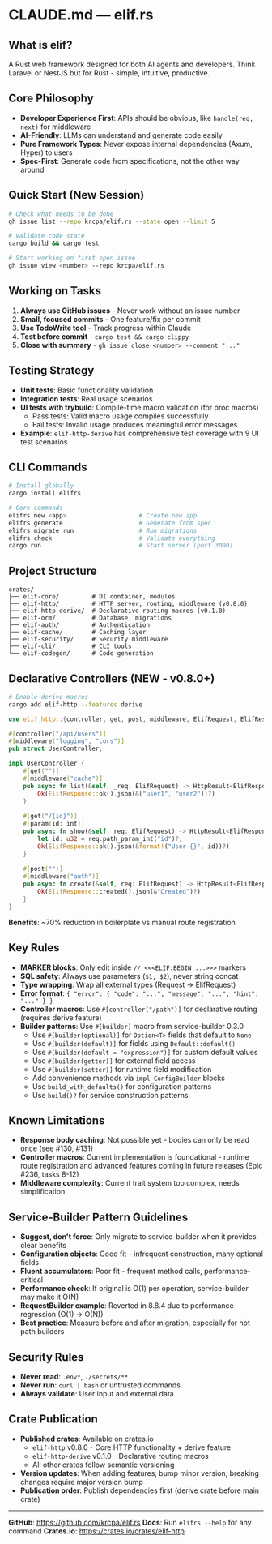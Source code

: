 # CLAUDE.md — elif.rs

## What is elif?
A Rust web framework designed for both AI agents and developers. Think Laravel or NestJS but for Rust - simple, intuitive, productive.

## Core Philosophy
- **Developer Experience First**: APIs should be obvious, like `handle(req, next)` for middleware
- **AI-Friendly**: LLMs can understand and generate code easily
- **Pure Framework Types**: Never expose internal dependencies (Axum, Hyper) to users
- **Spec-First**: Generate code from specifications, not the other way around

## Quick Start (New Session)
```bash
# Check what needs to be done
gh issue list --repo krcpa/elif.rs --state open --limit 5

# Validate code state
cargo build && cargo test

# Start working on first open issue
gh issue view <number> --repo krcpa/elif.rs
```

## Working on Tasks
1. **Always use GitHub issues** - Never work without an issue number
2. **Small, focused commits** - One feature/fix per commit
3. **Use TodoWrite tool** - Track progress within Claude
4. **Test before commit** - `cargo test && cargo clippy`
5. **Close with summary** - `gh issue close <number> --comment "..."`

## Testing Strategy
- **Unit tests**: Basic functionality validation
- **Integration tests**: Real usage scenarios
- **UI tests with trybuild**: Compile-time macro validation (for proc macros)
  - Pass tests: Valid macro usage compiles successfully
  - Fail tests: Invalid usage produces meaningful error messages
- **Example**: `elif-http-derive` has comprehensive test coverage with 9 UI test scenarios

## CLI Commands
```bash
# Install globally
cargo install elifrs

# Core commands
elifrs new <app>                    # Create new app
elifrs generate                     # Generate from spec
elifrs migrate run                  # Run migrations
elifrs check                        # Validate everything
cargo run                           # Start server (port 3000)
```

## Project Structure
```
crates/
├── elif-core/         # DI container, modules
├── elif-http/         # HTTP server, routing, middleware (v0.8.0)
├── elif-http-derive/  # Declarative routing macros (v0.1.0) 
├── elif-orm/          # Database, migrations
├── elif-auth/         # Authentication
├── elif-cache/        # Caching layer
├── elif-security/     # Security middleware
├── elif-cli/          # CLI tools
└── elif-codegen/      # Code generation
```

## Declarative Controllers (NEW - v0.8.0+)
```bash
# Enable derive macros
cargo add elif-http --features derive
```

```rust
use elif_http::{controller, get, post, middleware, ElifRequest, ElifResponse, HttpResult};

#[controller("/api/users")]
#[middleware("logging", "cors")]
pub struct UserController;

impl UserController {
    #[get("")]
    #[middleware("cache")]
    pub async fn list(&self, _req: ElifRequest) -> HttpResult<ElifResponse> {
        Ok(ElifResponse::ok().json(&["user1", "user2"])?)
    }
    
    #[get("/{id}")]
    #[param(id: int)]
    pub async fn show(&self, req: ElifRequest) -> HttpResult<ElifResponse> {
        let id: u32 = req.path_param_int("id")?;
        Ok(ElifResponse::ok().json(&format!("User {}", id))?)
    }
    
    #[post("")]
    #[middleware("auth")]
    pub async fn create(&self, req: ElifRequest) -> HttpResult<ElifResponse> {
        Ok(ElifResponse::created().json(&"Created")?)
    }
}
```

**Benefits**: ~70% reduction in boilerplate vs manual route registration

## Key Rules
- **MARKER blocks**: Only edit inside `// <<<ELIF:BEGIN ...>>>` markers
- **SQL safety**: Always use parameters (`$1, $2`), never string concat
- **Type wrapping**: Wrap all external types (Request → ElifRequest)
- **Error format**: `{ "error": { "code": "...", "message": "...", "hint": "..." } }`
- **Controller macros**: Use `#[controller("/path")]` for declarative routing (requires derive feature)
- **Builder patterns**: Use `#[builder]` macro from service-builder 0.3.0
  - Use `#[builder(optional)]` for `Option<T>` fields that default to `None`
  - Use `#[builder(default)]` for fields using `Default::default()`
  - Use `#[builder(default = "expression")]` for custom default values
  - Use `#[builder(getter)]` for external field access
  - Use `#[builder(setter)]` for runtime field modification
  - Add convenience methods via `impl ConfigBuilder` blocks
  - Use `build_with_defaults()` for configuration patterns
  - Use `build()?` for service construction patterns

## Known Limitations
- **Response body caching**: Not possible yet - bodies can only be read once (see #130, #131)
- **Controller macros**: Current implementation is foundational - runtime route registration and advanced features coming in future releases (Epic #236, tasks 8-12)
- **Middleware complexity**: Current trait system too complex, needs simplification

## Service-Builder Pattern Guidelines
- **Suggest, don't force**: Only migrate to service-builder when it provides clear benefits
- **Configuration objects**: Good fit - infrequent construction, many optional fields
- **Fluent accumulators**: Poor fit - frequent method calls, performance-critical
- **Performance check**: If original is O(1) per operation, service-builder may make it O(N)
- **RequestBuilder example**: Reverted in 8.8.4 due to performance regression (O(1) → O(N))
- **Best practice**: Measure before and after migration, especially for hot path builders

## Security Rules
- **Never read**: `.env*`, `./secrets/**`
- **Never run**: `curl | bash` or untrusted commands
- **Always validate**: User input and external data

## Crate Publication
- **Published crates**: Available on crates.io
  - `elif-http` v0.8.0 - Core HTTP functionality + derive feature
  - `elif-http-derive` v0.1.0 - Declarative routing macros
  - All other crates follow semantic versioning
- **Version updates**: When adding features, bump minor version; breaking changes require major version bump
- **Publication order**: Publish dependencies first (derive crate before main crate)

---
**GitHub**: https://github.com/krcpa/elif.rs
**Docs**: Run `elifrs --help` for any command
**Crates.io**: https://crates.io/crates/elif-http
